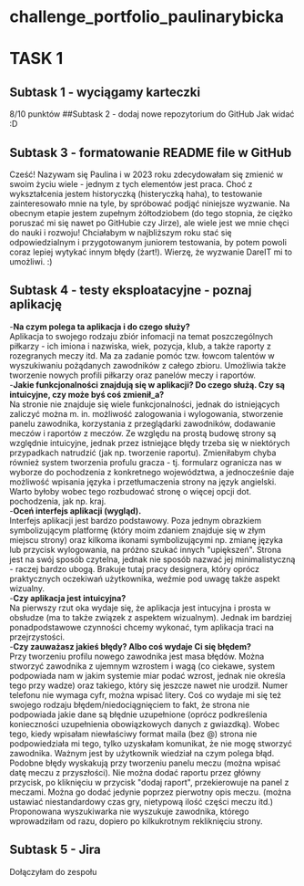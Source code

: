 # challenge_portfolio_paulinarybicka

# TASK 1
## Subtask 1 - wyciągamy karteczki
8/10 punktów
##Subtask 2 - dodaj nowe repozytorium do GitHub
Jak widać :D
## Subtask 3 - formatowanie README file w GitHub
Cześć! Nazywam się Paulina i w 2023 roku zdecydowałam się zmienić w swoim życiu wiele - jednym z tych elementów jest praca. Choć z wykształcenia jestem historyczką (histeryczką haha), to testowanie zainteresowało mnie na tyle, by spróbować podjąć niniejsze wyzwanie. Na obecnym etapie jestem zupełnym żółtodziobem (do tego stopnia, że ciężko poruszać mi się nawet po GitHubie czy Jirze), ale wiele jest we mnie chęci do nauki i rozwoju! Chciałabym w najbliższym roku stać się odpowiedzialnym i przygotowanym juniorem testowania, by potem powoli coraz lepiej wytykać innym błędy (żart!). Wierzę, że wyzwanie DareIT mi to umożliwi. :)
## Subtask 4 - testy eksploatacyjne - poznaj aplikację
-**Na czym polega ta aplikacja i do czego służy?**\
Aplikacja to swojego rodzaju zbiór infomacji na temat poszczególnych piłkarzy - ich imiona i nazwiska, wiek, pozycja, klub, a także raporty z rozegranych meczy itd. Ma za zadanie pomóc tzw. łowcom talentów w wyszukiwaniu pożądanych zawodników z całego zbioru. Umożliwia także tworzenie nowych profili piłkarzy oraz panelów meczy i raportów.\
-**Jakie funkcjonalności znajdują się w aplikacji? Do czego służą. Czy są intuicyjne, czy może byś coś zmienił_a?**\
Na stronie nie znajduje się wiele funkcjonalności, jednak do istniejących zaliczyć można m. in. możliwość zalogowania i wylogowania, stworzenie panelu zawodnika, korzystania z przeglądarki zawodników, dodawanie meczów i raportów z meczów. Ze względu na prostą budowę strony są względnie intuicyjne, jednak przez istniejące błędy trzeba się w niektórych przypadkach natrudzić (jak np. tworzenie raportu). Zmieniłabym chyba również system tworzenia profulu gracza - tj. formularz ogranicza nas w wyborze do pochodzenia z konkretnego województwa, a jednocześnie daje możliwość wpisania języka i przetłumaczenia strony na język angielski. Warto byłoby wobec tego rozbudować stronę o więcej opcji dot. pochodzenia, jak np. kraj.\
-**Oceń interfejs aplikacji (wygląd).**\
Interfejs aplikacji jest bardzo podstawowy. Poza jednym obrazkiem symbolizującym platformę (który moim zdaniem znajduje się w złym miejscu strony) oraz kilkoma ikonami symbolizującymi np. zmianę języka lub przycisk wylogowania, na próżno szukać innych "upiększeń". Strona jest na swój sposób czytelna, jednak nie sposób nazwać jej minimalistyczną - raczej bardzo ubogą. Brakuje tutaj pracy designera, który oprócz praktycznych oczekiwań użytkownika, weźmie pod uwagę także aspekt wizualny.\
-**Czy aplikacja jest intuicyjna?**\
Na pierwszy rzut oka wydaje się, że aplikacja jest intucyjna i prosta w obsłudze (ma to także związek z aspektem wizualnym). Jednak im bardziej ponadpodstawowe czynności chcemy wykonać, tym aplikacja traci na przejrzystości.\
-**Czy zauważasz jakieś błędy? Albo coś wydaje Ci się błędem?**\
Przy tworzeniu profilu nowego zawodnika jest masa błędów. Można stworzyć zawodnika z ujemnym wzrostem i wagą (co ciekawe, system podpowiada nam w jakim systemie miar podać wzrost, jednak nie określa tego przy wadze) oraz takiego, który się jeszcze nawet nie urodził. Numer telefonu nie wymaga cyfr, można wpisać litery. Coś co wydaje mi się też swojego rodzaju błędem/niedociągnięciem to fakt, że strona nie podpowiada jakie dane są błędnie uzupełnione (oprócz podkreślenia konieczności uzupełnienia obowiązkowych danych z gwiazdką). Wobec tego, kiedy wpisałam niewłaściwy format maila (bez @) strona nie podpowiedziała mi tego, tylko uzyskałam komunikat, że nie mogę stworzyć zawodnika. Ważnym jest by użytkownik wiedział na czym polega błąd. Podobne błędy wyskakują przy tworzeniu panelu meczu (można wpisać datę meczu z przyszłości). Nie można dodać raportu przez główny przycisk, po kliknięciu w przycisk "dodaj raport", przekierowuje na panel z meczami. Można go dodać jedynie poprzez pierwotny opis meczu. (można ustawiać niestandardowy czas gry, nietypową ilość części meczu itd.) Proponowana wyszukiwarka nie wyszukuje zawodnika, którego wprowadziłam od razu, dopiero po kilkukrotnym rekliknięciu strony.
## Subtask 5 - Jira
Dołączyłam do zespołu
